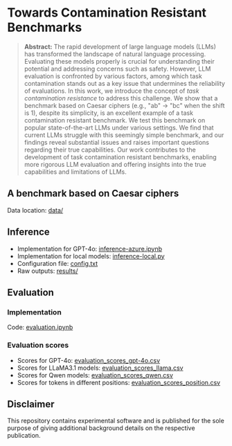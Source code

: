 # Towards Contamination Resistant Benchmarks

> **Abstract:** The rapid development of large language models (LLMs) has transformed the landscape of natural language processing. Evaluating these models properly is crucial for understanding their potential and addressing concerns such as safety. However, LLM evaluation is confronted by various factors, among which task contamination stands out as a key issue that undermines the reliability of evaluations. In this work, we introduce the concept of *task contamination resistance* to address this challenge. We show that a benchmark based on Caesar ciphers (e.g., "ab" &rarr; "bc" when the shift is 1), despite its simplicity, is an excellent example of a task contamination resistant benchmark. We test this benchmark on popular state-of-the-art LLMs under various settings. We find that current LLMs struggle with this seemingly simple benchmark, and our findings reveal substantial issues and raises important questions regarding their true capabilities. Our work contributes to the development of task contamination resistant benchmarks, enabling more rigorous LLM evaluation and offering insights into the true capabilities and limitations of LLMs.

## A benchmark based on Caesar ciphers
Data location: [data/](data/)

## Inference
* Implementation for GPT-4o: [inference-azure.ipynb](inference-azure.ipynb)
* Implementation for local models: [inference-local.py](inference-local.py)
* Configuration file: [config.txt](config.txt)
* Raw outputs: [results/](results/)

## Evaluation

### Implementation
Code: [evaluation.ipynb](evaluation.ipynb)

### Evaluation scores
* Scores for GPT-4o: [evaluation_scores_gpt-4o.csv](evaluation_scores_gpt-4o.csv)
* Scores for LLaMA3.1 models: [evaluation_scores_llama.csv](evaluation_scores_llama.csv)
* Scores for Qwen models: [evaluation_scores_qwen.csv](evaluation_scores_qwen.csv)
* Scores for tokens in different positions: [evaluation_scores_position.csv](evaluation_scores_position.csv)

## Disclaimer
This repository contains experimental software and is published for the sole purpose of giving additional background details on the respective publication.
